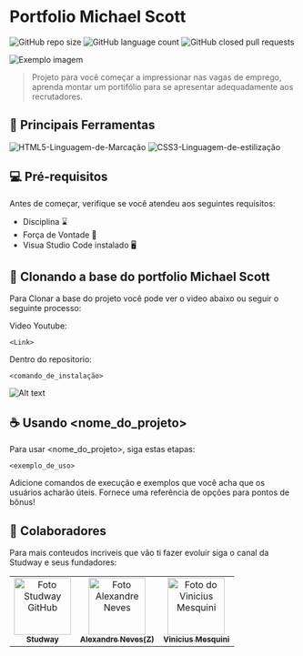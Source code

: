 # Portfolio Michael Scott


![GitHub repo size](https://img.shields.io/github/repo-size/StudWay/Portfolio_MichaelScott?style=flat&logo=gitlab&label=Repo%20Size)
![GitHub language count](https://img.shields.io/github/languages/count/Studway/Portfolio_MichaelScott?style=flat&logo=gitlab&label=Linguagens)
![GitHub closed pull requests](https://img.shields.io/github/issues-pr-closed-raw/studway/Portfolio_MichaelScott?style=flat&logo=gitlab&label=PR%20Closed)

<img src="Imagens/capa.png" alt="Exemplo imagem">

> Projeto para você começar a impressionar nas vagas de emprego, aprenda montar um portifólio para se apresentar adequadamente aos recrutadores.

## 💼 Principais Ferramentas

![HTML5-Linguagem-de-Marcação](https://img.shields.io/badge/HTML5-E34F26?style=for-the-badge&logo=html5&logoColor=white
)
![CSS3-Linguagem-de-estilização](https://img.shields.io/badge/CSS3-1572B6?style=for-the-badge&logo=css3&logoColor=white
)

## 💻 Pré-requisitos

Antes de começar, verifique se você atendeu aos seguintes requisitos:

* Disciplina ⌛
* Força de  Vontade 💪
* Visua Studio Code instalado 🖥️

## 🚀 Clonando a base do portfolio Michael Scott

Para Clonar a base do projeto você pode ver o video abaixo ou seguir o seguinte processo:

Video Youtube:
```
<Link>
```

Dentro do repositorio:
```
<comando_de_instalação>
```
![Alt text](image.png)

## ☕ Usando <nome_do_projeto>

Para usar <nome_do_projeto>, siga estas etapas:

```
<exemplo_de_uso>
```

Adicione comandos de execução e exemplos que você acha que os usuários acharão úteis. Fornece uma referência de opções para pontos de bônus!

## 🤝 Colaboradores

Para mais conteudos incriveis que vão ti fazer evoluir siga o canal da Studway e seus fundadores:

<table>
  <tr>
    <td align="center">
      <a href="https://www.youtube.com/@stud-way">
        <img src="https://avatars.githubusercontent.com/u/133897652?s=400&u=69fdd02a3416c0f9073e2b51c6f6ddaff03284c1&v=4" width="100px;" alt="Foto Studway GitHub"/><br>
        <sub>
          <b>Studway</b>
        </sub>
      </a>
    </td>
    <td align="center">
      <a href="https://www.youtube.com/@Ale-Neves">
        <img src="https://yt3.googleusercontent.com/y3TJ6ZS7_2zwrEtebi0MiO-EAr4DYtti8W0prNZ0D7-ltTxKoXb2J-3thEGaJU27V7RIvVnuJg=s176-c-k-c0x00ffffff-no-rj" width="100px;" alt="Foto Alexandre Neves"/><br>
        <sub>
          <b>Alexandre Neves(Z)</b>
        </sub>
      </a>
    </td>
    <td align="center">
      <a href="https://www.youtube.com/@ViniciusMesquini">
        <img src="https://avatars.githubusercontent.com/u/38045128?v=4" width="100px;" alt="Foto do Vinicius Mesquini"/><br>
        <sub>
          <b>Vinicius Mesquini</b>
        </sub>
      </a>
    </td>
  </tr>
</table>